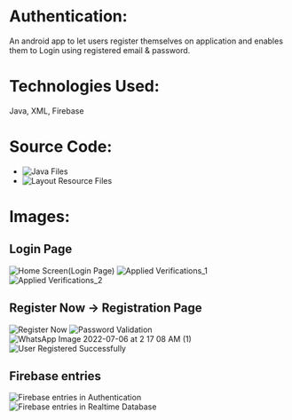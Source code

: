 # Authentication:
An android app to let users register themselves on application and enables them to Login using registered email &amp; password.

# Technologies Used:
Java, XML, Firebase

# Source Code:
* ![Java Files](/app/src/main/java/com/example/authapp/)
* ![Layout Resource Files](/app/src/main/res/layout/)

# Images:


## Login Page
![Home Screen(Login Page)](https://user-images.githubusercontent.com/76273183/177411836-2603065a-d19b-458f-99f7-6b7d59c92896.jpeg)
![Applied Verifications_1](https://user-images.githubusercontent.com/76273183/177411883-9581ae68-3204-41a5-bed7-32a2a26b766d.jpeg)
![Applied Verifications_2](https://user-images.githubusercontent.com/76273183/177411958-26eb8d51-1285-4c78-966d-f9635a1fa77c.jpeg)

## Register Now -> Registration Page
![Register Now](https://user-images.githubusercontent.com/76273183/177413753-4cded848-d02b-4e3d-80eb-05514ea501e9.jpeg)
![Password Validation](https://user-images.githubusercontent.com/76273183/177414082-fafc759d-f51f-44a1-8220-c57422c3ae19.jpeg)
![WhatsApp Image 2022-07-06 at 2 17 08 AM (1)](https://user-images.githubusercontent.com/76273183/177416028-34c5a1e6-d117-408d-b38e-2c08cd9800a4.jpeg)
![User Registered Successfully](https://user-images.githubusercontent.com/76273183/177415916-a05221c7-1a86-4b71-b985-0574a2365ddc.jpeg)

## Firebase entries

![Firebase entries in Authentication](https://user-images.githubusercontent.com/76273183/177417694-134edcaf-1319-40ad-8aa1-eccb22c38a47.png)
![Firebase entries in Realtime Database](https://user-images.githubusercontent.com/76273183/177417715-3de86422-1d4e-4e3a-84d0-6feae40dbe38.png)
